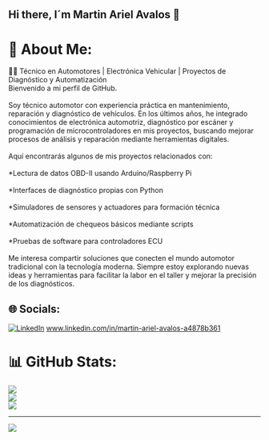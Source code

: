 ## Hi there, I´m Martin Ariel Avalos 👋

# 💫 About Me:
👨‍🔧 Técnico en Automotores | Electrónica Vehicular | Proyectos de Diagnóstico y Automatización<br>Bienvenido a mi perfil de GitHub.<br><br>Soy técnico automotor con experiencia práctica en mantenimiento, reparación y diagnóstico de vehículos. En los últimos años, he integrado conocimientos de electrónica automotriz, diagnóstico por escáner y programación de microcontroladores en mis proyectos, buscando mejorar procesos de análisis y reparación mediante herramientas digitales.<br><br>Aquí encontrarás algunos de mis proyectos relacionados con:<br><br>*Lectura de datos OBD-II usando Arduino/Raspberry Pi<br><br>*Interfaces de diagnóstico propias con Python<br><br>*Simuladores de sensores y actuadores para formación técnica<br><br>*Automatización de chequeos básicos mediante scripts<br><br>*Pruebas de software para controladores ECU<br><br>Me interesa compartir soluciones que conecten el mundo automotor tradicional con la tecnología moderna. Siempre estoy explorando nuevas ideas y herramientas para facilitar la labor en el taller y mejorar la precisión de los diagnósticos.


## 🌐 Socials:
[![LinkedIn](https://img.shields.io/badge/LinkedIn-%230077B5.svg?logo=linkedin&logoColor=white)](https://linkedin.com/in/www.linkedin.com/in/martin-ariel-avalos-a4878b361) www.linkedin.com/in/martin-ariel-avalos-a4878b361
# 📊 GitHub Stats:
![](https://github-readme-stats.vercel.app/api?username=Avalos0528&theme=dark&hide_border=false&include_all_commits=false&count_private=false)<br/>
![](https://nirzak-streak-stats.vercel.app/?user=Avalos0528&theme=dark&hide_border=false)<br/>
![](https://github-readme-stats.vercel.app/api/top-langs/?username=Avalos0528&theme=dark&hide_border=false&include_all_commits=false&count_private=false&layout=compact)

---
[![](https://visitcount.itsvg.in/api?id=Avalos0528&icon=0&color=0)](https://visitcount.itsvg.in)

<!-- Proudly created with GPRM ( https://gprm.itsvg.in ) -->
